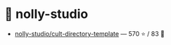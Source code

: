 # 👤 nolly-studio

- [nolly-studio/cult-directory-template](https://github.com/nolly-studio/cult-directory-template) — 570 ⭐️ / 83 🍴

